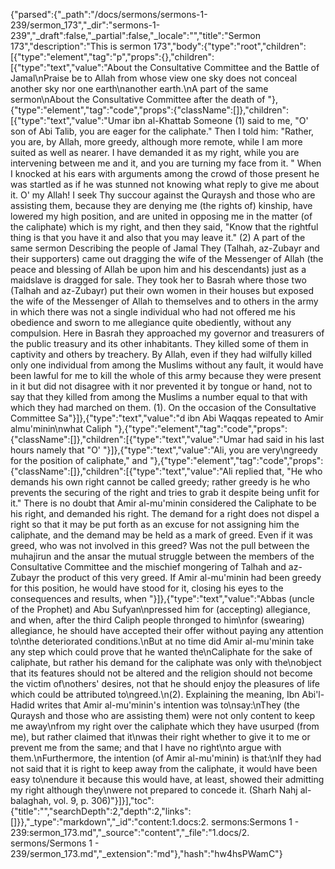 {"parsed":{"_path":"/docs/sermons/sermons-1-239/sermon_173","_dir":"sermons-1-239","_draft":false,"_partial":false,"_locale":"","title":"Sermon 173","description":"This is sermon 173","body":{"type":"root","children":[{"type":"element","tag":"p","props":{},"children":[{"type":"text","value":"About the Consultative Committee and the Battle of Jamal\nPraise be to Allah from whose view one sky does not conceal another sky nor one earth\nanother earth.\nA part of the same sermon\nAbout the Consultative Committee after the death of "},{"type":"element","tag":"code","props":{"className":[]},"children":[{"type":"text","value":"Umar ibn al-Khattab Someone (1) said to me, \"O' son of Abi Talib, you are eager for the caliphate.\" Then I told him: \"Rather, you are, by Allah, more greedy, although more remote, while I am more suited as well as nearer. I have demanded it as my right, while you are intervening between me and it, and you are turning my face from it. \" When I knocked at his ears with arguments among the crowd of those present he was startled as if he was stunned not knowing what reply to give me about it. O' my Allah! I seek Thy succour against the Quraysh and those who are assisting them, because they are denying me (the rights of) kinship, have lowered my high position, and are united in opposing me in the matter (of the caliphate) which is my right, and then they said, \"Know that the rightful thing is that you have it and also that you may leave it.\" (2) A part of the same sermon Describing the people of Jamal They (Talhah, az-Zubayr and their supporters) came out dragging the wife of the Messenger of Allah (the peace and blessing of Allah be upon him and his descendants) just as a maidslave is dragged for sale. They took her to Basrah where those two (Talhah and az-Zubayr) put their own women in their houses but exposed the wife of the Messenger of Allah to themselves and to others in the army in which there was not a single individual who had not offered me his obedience and sworn to me allegiance quite obediently, without any compulsion. Here in Basrah they approached my governor and treasurers of the public treasury and its other inhabitants. They killed some of them in captivity and others by treachery. By Allah, even if they had wilfully killed only one individual from among the Muslims without any fault, it would have been lawful for me to kill the whole of this army because they were present in it but did not disagree with it nor prevented it by tongue or hand, not to say that they killed from among the Muslims a number equal to that with which they had marched on them. (1). On the occasion of the Consultative Committee Sa"}]},{"type":"text","value":"d ibn Abi Waqqas repeated to Amir almu'minin\nwhat Caliph "},{"type":"element","tag":"code","props":{"className":[]},"children":[{"type":"text","value":"Umar had said in his last hours namely that \"O' "}]},{"type":"text","value":"Ali, you are very\ngreedy for the position of caliphate,\" and "},{"type":"element","tag":"code","props":{"className":[]},"children":[{"type":"text","value":"Ali replied that, \"He who demands his own right cannot be called greedy; rather greedy is he who prevents the securing of the right and tries to grab it despite being unfit for it.\" There is no doubt that Amir al-mu'minin considered the Caliphate to be his right, and demanded his right. The demand for a right does not dispel a right so that it may be put forth as an excuse for not assigning him the caliphate, and the demand may be held as a mark of greed. Even if it was greed, who was not involved in this greed? Was not the pull between the muhajirun and the ansar the mutual struggle between the members of the Consultative Committee and the mischief mongering of Talhah and az-Zubayr the product of this very greed. If Amir al-mu'minin had been greedy for this position, he would have stood for it, closing his eyes to the consequences and results, when "}]},{"type":"text","value":"Abbas (uncle of the Prophet) and Abu Sufyan\npressed him for (accepting) allegiance, and when, after the third Caliph people thronged to him\nfor (swearing) allegiance, he should have accepted their offer without paying any attention to\nthe deteriorated conditions.\nBut at no time did Amir al-mu'minin take any step which could prove that he wanted the\nCaliphate for the sake of caliphate, but rather his demand for the caliphate was only with the\nobject that its features should not be altered and the religion should not become the victim of\nothers' desires, not that he should enjoy the pleasures of life which could be attributed to\ngreed.\n(2). Explaining the meaning, Ibn Abi'l-Hadid writes that Amir al-mu'minin's intention was to\nsay:\nThey (the Quraysh and those who are assisting them) were not only content to keep me away\nfrom my right over the caliphate which they have usurped (from me), but rather claimed that it\nwas their right whether to give it to me or prevent me from the same; and that I have no right\nto argue with them.\nFurthermore, the intention (of Amir al-mu'minin) is that:\nIf they had not said that it is right to keep away from the caliphate, it would have been easy to\nendure it because this would have, at least, showed their admitting my right although they\nwere not prepared to concede it. (Sharh Nahj al-balaghah, vol. 9, p. 306)"}]}],"toc":{"title":"","searchDepth":2,"depth":2,"links":[]}},"_type":"markdown","_id":"content:1.docs:2. sermons:Sermons 1 - 239:sermon_173.md","_source":"content","_file":"1.docs/2. sermons/Sermons 1 - 239/sermon_173.md","_extension":"md"},"hash":"hw4hsPWamC"}